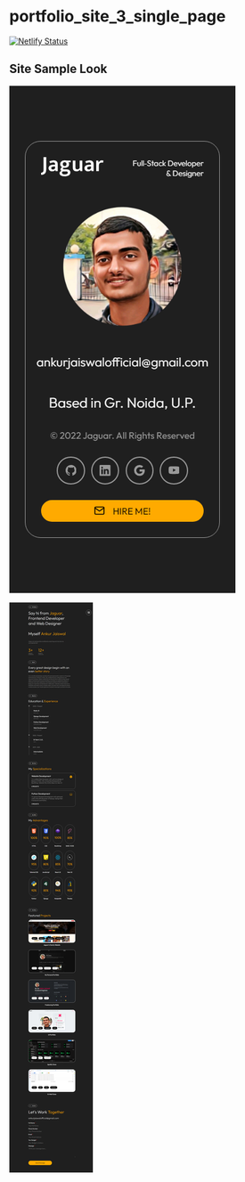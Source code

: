# portfolio_site_3_single_page

[![Netlify Status](https://api.netlify.com/api/v1/badges/c853572b-996d-48c6-ac38-d4d06dcff3d2/deploy-status)](https://app.netlify.com/sites/ankurjaiswalofficial/deploys)

## Site Sample Look

![Site Card Glimp](static/img/site_glimp_1.png)

![Site Glimp](static/img/site_glimp.png)
